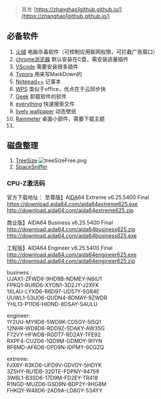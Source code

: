 
<!--more-->

> 首发 [https://zhanghao1github.github.io/](https://zhanghao1github.github.io/)

## 必备软件


1. [火绒](https://www.huorong.cn/person5.html)  电脑杀毒软件（可控制应用联网权限，可拦截广告窗口）
2. [chrome浏览器](https://www.google.cn/chrome/) 默认安装在C盘，需安装适量插件
3. [VScode](https://code.visualstudio.com/) 需要安装很多插件
4. [Typora](https://typora.io/)  用来写MarkDown的
5. [Notepad++](https://notepad-plus-plus.org/downloads/) 记事本
6. [WPS](https://www.wps.cn/) 类似于office，优点在于云同步快
7. [Geek](https://geekuninstaller.com/download) 卸载软件的软件
8. [everything](https://www.voidtools.com/zh-cn/downloads/) 快速搜索文件
9. [lively wallpaper](https://github.com/rocksdanister/lively/releases) 动态壁纸
10. [Rainmeter](https://www.rainmeter.net/) 桌面小部件，需要下载主题
11. 

## 磁盘整理

1. [TreeSize](https://www.jam-software.com/treesize_free/comparison.shtml)
![treeSizeFree.png](https://gitee.com/learn1999/image/raw/master/hugo/SoftwareRecommendation/treeSizeFree.png)
2. [SpaceSniffer](http://www.uderzo.it/main_products/space_sniffer/download.html)













### CPU-Z激活码

官方下载地址：
至尊版】A[IDA](https://www.52pojie.cn/thread-675251-1-1.html)64 Extreme v6.25.5400 Final
https://download.aida64.com/aida64extreme625.exe
http://download.aida64.com/aida64extreme625.zip

商业版】AIDA64 Business v6.25.5400 Final
http://download.aida64.com/aida64business625.zip
http://download.aida64.com/aida64business625.exe

工程版】AIDA64 Engineer v6.25.5400 Final
http://download.aida64.com/aida64engineer625.exe
http://download.aida64.com/aida64engineer625.zip

business :  
UJAX1-ZFWD6-9HD9B-NDMEY-N6IU1  
FPKQ1-RURD6-XYDN1-3D2JY-J2XFK  
1XLAU-LYXD6-R6D97-UD57Y-5GR4E  
UUWL1-53UD6-QUDN4-8DMAY-9ZWDR  
YHL13-P11D6-HIDND-8DSAY-SAULU  

engineer:  
1Y2UU-MY9D6-5WD9K-CD5GY-5I5Q1   
12NHR-WD8D6-RDD9Z-SDAKY-AW35G   
F72VY-HFWDB-RGDT7-RD2AY-TFE92  
RXPF4-CUZD6-1QD9M-GDMDY-9I1YN   
RF6MD-AF6D6-GPD9N-IDPMY-9CGZQ   

extreme:   
FJX6Y-R3KD6-UFD9V-GDVDY-5HDYK  
3Z5HY-RU1DB-32DTE-FDPNY-94759  
3W6L1-B3SD6-17D9M-FD2EY-TR418  
R1NGD-MUZD6-GSD9N-BDP2Y-9HG8M   
FHKQY-W48D6-2AD9A-LD8GY-53AYY   

